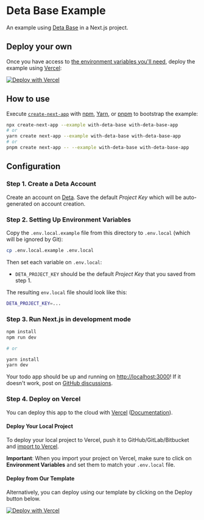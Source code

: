 # Deta Base Example

An example using [Deta Base](https://docs.deta.sh/docs/base/about) in a Next.js project.

## Deploy your own

Once you have access to [the environment variables you'll need](#step-2-setting-up-environment-variables), deploy the example using [Vercel](https://vercel.com?utm_source=github&utm_medium=readme&utm_campaign=next-example):

[![Deploy with Vercel](https://vercel.com/button)](https://vercel.com/new/git/external?repository-url=https://github.com/vercel/next.js/tree/canary/examples/with-deta-base&project-name=with-deta-base&repository-name=with-deta-base&env=DETA_PROJECT_KEY&envDescription=The%20Deta%20Project%20Key%2C%20found%20in%20the%20Deta%20dashboard&envLink=https://github.com/vercel/next.js/tree/canary/examples/with-deta-base%23configuration)

## How to use

Execute [`create-next-app`](https://github.com/vercel/next.js/tree/canary/packages/create-next-app) with [npm](https://docs.npmjs.com/cli/init), [Yarn](https://yarnpkg.com/lang/en/docs/cli/create/), or [pnpm](https://pnpm.io) to bootstrap the example:

```bash
npx create-next-app --example with-deta-base with-deta-base-app
# or
yarn create next-app --example with-deta-base with-deta-base-app
# or
pnpm create next-app -- --example with-deta-base with-deta-base-app
```

## Configuration

### Step 1. Create a Deta Account

Create an account on [Deta](https://www.deta.sh/?ref=next.js). Save the default _Project Key_ which will be auto-generated on account creation.

### Step 2. Setting Up Environment Variables

Copy the `.env.local.example` file from this directory to `.env.local` (which will be ignored by Git):

```bash
cp .env.local.example .env.local
```

Then set each variable on `.env.local`:

- `DETA_PROJECT_KEY` should be the default _Project Key_ that you saved from step 1.

The resulting `env.local` file should look like this:

```bash
DETA_PROJECT_KEY=...
```

### Step 3. Run Next.js in development mode

```bash
npm install
npm run dev

# or

yarn install
yarn dev
```

Your todo app should be up and running on [http://localhost:3000](http://localhost:3000)! If it doesn't work, post on [GitHub discussions](https://github.com/vercel/next.js/discussions).

### Step 4. Deploy on Vercel

You can deploy this app to the cloud with [Vercel](https://vercel.com?utm_source=github&utm_medium=readme&utm_campaign=next-example) ([Documentation](https://nextjs.org/docs/deployment)).

#### Deploy Your Local Project

To deploy your local project to Vercel, push it to GitHub/GitLab/Bitbucket and [import to Vercel](https://vercel.com/new?utm_source=github&utm_medium=readme&utm_campaign=next-example).

**Important**: When you import your project on Vercel, make sure to click on **Environment Variables** and set them to match your `.env.local` file.

#### Deploy from Our Template

Alternatively, you can deploy using our template by clicking on the Deploy button below.

[![Deploy with Vercel](https://vercel.com/button)](https://vercel.com/new/git/external?repository-url=https://github.com/vercel/next.js/tree/canary/examples/with-deta-base&project-name=with-deta-base&repository-name=with-deta-base&env=DETA_PROJECT_KEY&envDescription=The%20Deta%20Project%20Key%2C%20found%20in%20the%20Deta%20dashboard&envLink=https://github.com/vercel/next.js/tree/canary/examples/with-deta-base%23configuration)
